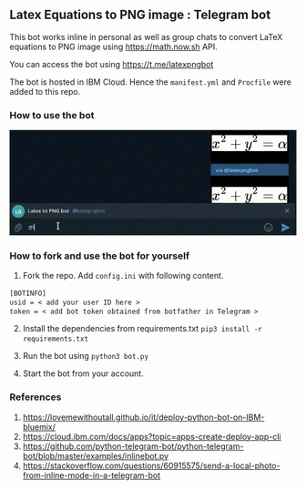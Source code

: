 ## Latex Equations to PNG image : Telegram bot 

This bot works inline in personal as well as group chats to convert LaTeX equations to PNG image using https://math.now.sh API.

You can access the bot using https://t.me/latexpngbot

The bot is hosted in IBM Cloud. Hence the `manifest.yml` and `Procfile`  were added to this repo.

### How to use the bot

 ![](latex.GIF)

### How to fork and use the bot for yourself

1. Fork the repo. Add `config.ini` with following content.

```
[BOTINFO]
usid = < add your user ID here >
token = < add bot token obtained from botfather in Telegram >
```

2. Install the dependencies from requirements.txt
	`pip3 install -r requirements.txt`

3. Run the bot using `python3 bot.py` 

4. Start the bot from your account.



### References

1. https://lovemewithoutall.github.io/it/deploy-python-bot-on-IBM-bluemix/
2. https://cloud.ibm.com/docs/apps?topic=apps-create-deploy-app-cli
3. https://github.com/python-telegram-bot/python-telegram-bot/blob/master/examples/inlinebot.py
4. https://stackoverflow.com/questions/60915575/send-a-local-photo-from-inline-mode-in-a-telegram-bot

